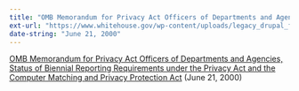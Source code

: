 ```yaml
---
title: "OMB Memorandum for Privacy Act Officers of Departments and Agencies, Status of Biennial Reporting Requirements under the Privacy Act and the Computer Matching and Privacy Protection Act"
ext-url: "https://www.whitehouse.gov/wp-content/uploads/legacy_drupal_files/omb/assets/OMB/inforeg/spotila62100.pdf"
date-string: "June 21, 2000"
---
```

[OMB Memorandum for Privacy Act Officers of Departments and Agencies, Status of Biennial Reporting Requirements under the Privacy Act and the Computer Matching and Privacy Protection Act](https://www.whitehouse.gov/wp-content/uploads/legacy_drupal_files/omb/assets/OMB/inforeg/spotila62100.pdf) (June 21, 2000)
